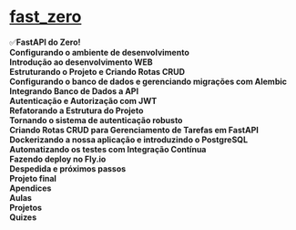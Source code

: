 ﻿# [fast_zero](https://fastapidozero.dunossauro.com/)

✅**FastAPI do Zero!**  
**Configurando o ambiente de desenvolvimento**  
**Introdução ao desenvolvimento WEB**  
**Estruturando o Projeto e Criando Rotas CRUD**  
**Configurando o banco de dados e gerenciando migrações com Alembic**  
**Integrando Banco de Dados a API**  
**Autenticação e Autorização com JWT**  
**Refatorando a Estrutura do Projeto**  
**Tornando o sistema de autenticação robusto**  
**Criando Rotas CRUD para Gerenciamento de Tarefas em FastAPI**  
**Dockerizando a nossa aplicação e introduzindo o PostgreSQL**  
**Automatizando os testes com Integração Contínua**  
**Fazendo deploy no Fly.io**  
**Despedida e próximos passos**  
**Projeto final**  
**Apendices**  
**Aulas**  
**Projetos**  
**Quizes**  
